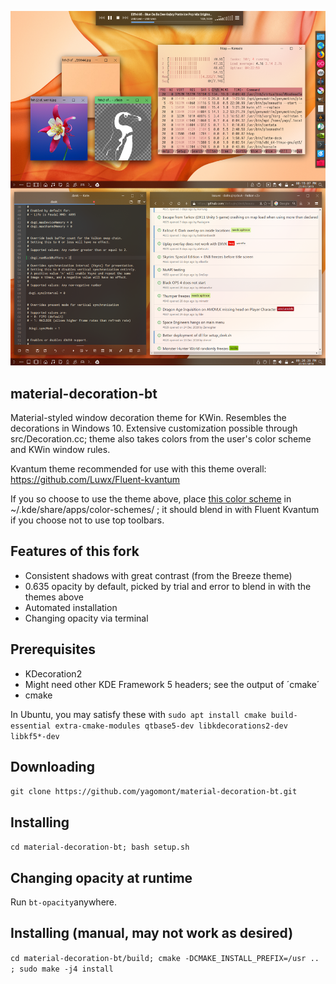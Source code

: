 ![Demo](data/preview.png)

## material-decoration-bt
Material-styled window decoration theme for KWin. Resembles the decorations in Windows 10.
Extensive customization possible through src/Decoration.cc; theme also takes colors from the user's color scheme and KWin window rules.

Kvantum theme recommended for use with this theme overall: https://github.com/Luwx/Fluent-kvantum

If you so choose to use the theme above, place [this color scheme](https://github.com/yagomont/warna-mac-kvmd/blob/master/WarnaMac20DarkerKVMD.colors) in ~/.kde/share/apps/color-schemes/ ; it should blend in with Fluent Kvantum if you choose not to use top toolbars.

## Features of this fork
* Consistent shadows with great contrast (from the Breeze theme)
* 0.635 opacity by default, picked by trial and error to blend in with the themes above
* Automated installation
* Changing opacity via terminal

## Prerequisites

* KDecoration2
* Might need other KDE Framework 5 headers; see the output of ´cmake´
* cmake

In Ubuntu, you may satisfy these with `sudo apt install cmake build-essential extra-cmake-modules qtbase5-dev libkdecorations2-dev libkf5*-dev `

## Downloading
`
git clone https://github.com/yagomont/material-decoration-bt.git
`
## Installing
`
cd material-decoration-bt; bash setup.sh
`
## Changing opacity at runtime
Run `bt-opacity`anywhere.
## Installing (manual, may not work as desired)
`
cd material-decoration-bt/build;
cmake -DCMAKE_INSTALL_PREFIX=/usr .. ;
sudo make -j4 install
`
